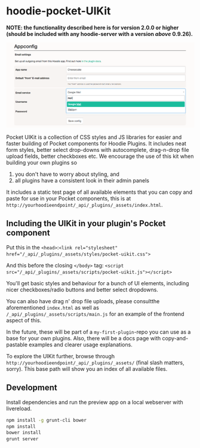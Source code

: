 hoodie-pocket-UIKit
===================

**NOTE: the functionality described here is for version 2.0.0 or higher (should be included with any hoodie-server with a version _above_ 0.9.26).**

![Screenshot of a plugin styled by the UIKit](pocket_uikit_screenshot.png)

Pocket UIKit is a collection of CSS styles and JS libraries for easier and faster building of Pocket components for Hoodie Plugins. It includes neat form styles, better select drop-downs with autocomplete, drag-n-drop file upload fields, better checkboxes etc. 
We encourage the use of this kit when building your own plugins so 

1. you don't have to worry about styling, and 
1. all plugins have a consistent look in their admin panels

It includes a static test page of all available elements that you can copy and paste for use in your Pocket components, this is at `http://yourhoodieendpoint/_api/_plugins/_assets/index.html`.

## Including the UIKit in your plugin's Pocket component

Put this in the `<head>`:`<link rel="stylesheet" href="/_api/_plugins/_assets/styles/pocket-uikit.css">
`

And this before the closing `</body>` tag: `<script src="/_api/_plugins/_assets/scripts/pocket-uikit.js"></script>
`

You'll get basic styles and behaviour for a bunch of UI elements, including nicer checkboxes/radio buttons and better select dropdowns. 

You can also have drag n' drop file uploads, please consultthe aforementioned `index.html` as well as `/_api/_plugins/_assets/scripts/main.js` for an example of the frontend aspect of this.

In the future, these will be part of a `my-first-plugin`-repo you can use as a base for your own plugins. Also, there will be a docs page with copy-and-pastable examples and clearer usage explanations.

To explore the UIKit further, browse through `http://yourhoodieendpoint/_api/_plugins/_assets/` (final slash matters, sorry). This base path will show you an index of all available files. 

## Development

Install dependencies and run the preview app on a local webserver with livereload.

```bash
npm install -g grunt-cli bower
npm install
bower install
grunt server
```
